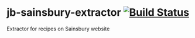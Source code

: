 # jb-sainsbury-extractor [![Build Status](https://travis-ci.org/josedab/jb-sainsbury-extractor.svg)](https://travis-ci.org/josedab/jb-sainsbury-extractor)
Extractor for recipes on Sainsbury website
